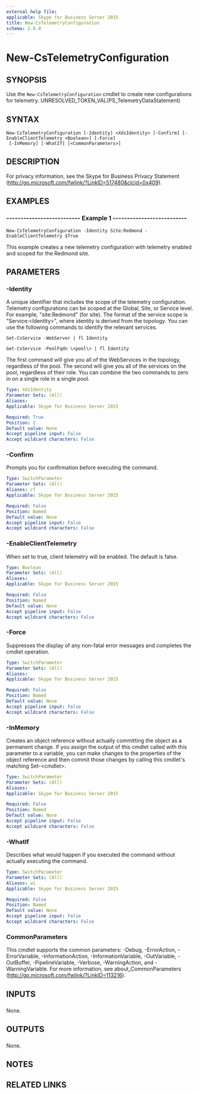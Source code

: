 ```yaml
---
external help file: 
applicable: Skype for Business Server 2015
title: New-CsTelemetryConfiguration
schema: 2.0.0
---
```


# New-CsTelemetryConfiguration

## SYNOPSIS
Use the `New-CsTelemetryConfiguration` cmdlet to create new configurations for telemetry.
UNRESOLVED_TOKEN_VAL(PS_TelemetryDataStatement)

## SYNTAX

```
New-CsTelemetryConfiguration [-Identity] <XdsIdentity> [-Confirm] [-EnableClientTelemetry <Boolean>] [-Force]
 [-InMemory] [-WhatIf] [<CommonParameters>]
```

## DESCRIPTION
For privacy information, see the Skype for Business Privacy Statement (http://go.microsoft.com/fwlink/?LinkID=517480&clcid=0x409).

## EXAMPLES

### -------------------------- Example 1 --------------------------
```
New-CsTelemetryConfiguration -Identity Site:Redmond -EnableClientTelemetry $True
```

This example creates a new telemetry configuration with telemetry enabled and scoped for the Redmond site.


## PARAMETERS

### -Identity
A unique identifier that includes the scope of the telemetry configuration.
Telemetry configurations can be scoped at the Global, Site, or Service level.
For example, "site:Redmond" (for site).
The format of the service scope is "Service:\<Identity\>", where identity is derived from the topology.
You can use the following commands to identify the relevant services.

`Get-CsService -WebServer | fl Identity`

`Get-CsService -PoolFqdn \<pool\> | fl Identity`

The first command will give you all of the WebServices in the topology, regardless of the pool.
The second will give you all of the services on the pool, regardless of their role.
You can combine the two commands to zero in on a single role in a single pool.

```yaml
Type: XdsIdentity
Parameter Sets: (All)
Aliases: 
Applicable: Skype for Business Server 2015

Required: True
Position: 2
Default value: None
Accept pipeline input: False
Accept wildcard characters: False
```

### -Confirm
Prompts you for confirmation before executing the command.

```yaml
Type: SwitchParameter
Parameter Sets: (All)
Aliases: cf
Applicable: Skype for Business Server 2015

Required: False
Position: Named
Default value: None
Accept pipeline input: False
Accept wildcard characters: False
```

### -EnableClientTelemetry
When set to true, client telemetry will be enabled.
The default is false.

```yaml
Type: Boolean
Parameter Sets: (All)
Aliases: 
Applicable: Skype for Business Server 2015

Required: False
Position: Named
Default value: None
Accept pipeline input: False
Accept wildcard characters: False
```

### -Force
Suppresses the display of any non-fatal error messages and completes the cmdlet operation.

```yaml
Type: SwitchParameter
Parameter Sets: (All)
Aliases: 
Applicable: Skype for Business Server 2015

Required: False
Position: Named
Default value: None
Accept pipeline input: False
Accept wildcard characters: False
```

### -InMemory
Creates an object reference without actually committing the object as a permanent change.
If you assign the output of this cmdlet called with this parameter to a variable, you can make changes to the properties of the object reference and then commit those changes by calling this cmdlet's matching Set-\<cmdlet\>.

```yaml
Type: SwitchParameter
Parameter Sets: (All)
Aliases: 
Applicable: Skype for Business Server 2015

Required: False
Position: Named
Default value: None
Accept pipeline input: False
Accept wildcard characters: False
```

### -WhatIf
Describes what would happen if you executed the command without actually executing the command.

```yaml
Type: SwitchParameter
Parameter Sets: (All)
Aliases: wi
Applicable: Skype for Business Server 2015

Required: False
Position: Named
Default value: None
Accept pipeline input: False
Accept wildcard characters: False
```

### CommonParameters
This cmdlet supports the common parameters: -Debug, -ErrorAction, -ErrorVariable, -InformationAction, -InformationVariable, -OutVariable, -OutBuffer, -PipelineVariable, -Verbose, -WarningAction, and -WarningVariable. For more information, see about_CommonParameters (http://go.microsoft.com/fwlink/?LinkID=113216).

## INPUTS

###  
None.

## OUTPUTS

###  
None.

## NOTES

## RELATED LINKS
